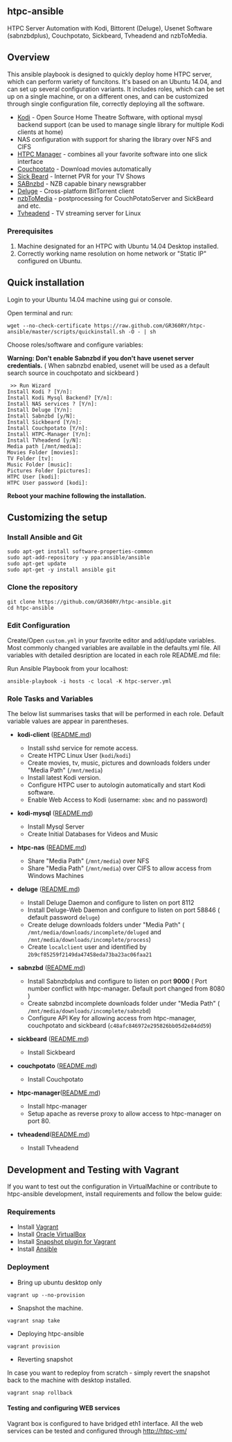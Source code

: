 
## htpc-ansible

HTPC Server Automation with Kodi, Bittorent (Deluge), Usenet Software (sabnzbdplus), Couchpotato, Sickbeard, Tvheadend and nzbToMedia.

## Overview

This ansible playbook is designed to quickly deploy home HTPC server, which can perform variety of funcitons. It's based on an Ubuntu 14.04, and can set up several configuration variants. It includes roles, which can be set up on a single machine, or on a different ones, and can be customized through single configuration file, correctly deploying all the software.

- [Kodi](http://kodi.tv/‎) - Open Source Home Theatre Software, with optional mysql backend support (can be used to manage single library for multiple Kodi clients at home)
- NAS configuration with support for sharing the library over NFS and CIFS
- [HTPC Manager](http://htpc.io) - combines all your favorite software into one slick interface
- [Couchpotato](https://couchpota.to/) - Download movies automatically
- [Sick Beard](http://sickbeard.com) - Internet PVR for your TV Shows
- [SABnzbd](http://sabnzbd.org/) - NZB capable binary newsgrabber
- [Deluge](http://deluge-torrent.org/) - Cross-platform BitTorrent client
- [nzbToMedia](https://github.com/clinton-hall/nzbToMedia) - postprocessing for CouchPotatoServer and SickBeard and etc.
- [Tvheadend](https://tvheadend.org/) - TV streaming server for Linux 

### Prerequisites

1. Machine designated for an HTPC with Ubuntu 14.04 Desktop installed.
2. Correctly working name resolution on home network or "Static IP" configured on Ubuntu.

## Quick installation

Login to your Ubuntu 14.04 machine using gui or console.

Open terminal and run:

```
wget --no-check-certificate https://raw.github.com/GR360RY/htpc-ansible/master/scripts/quickinstall.sh -O - | sh
```

Choose roles/software and configure variables:

__Warning: Don't enable Sabnzbd if you don't have usenet server credentials.__
( When sabnzbd enabled, usenet will be used as a default search source in couchpotato and sickbeard )


```
 >> Run Wizard
Install Kodi ? [Y/n]:
Install Kodi Mysql Backend? [Y/n]:
Install NAS services ? [Y/n]:
Install Deluge [Y/n]:
Install Sabnzbd [y/N]:
Install Sickbeard [Y/n]:
Install Couchpotato [Y/n]:
Install HTPC-Manager [Y/n]:
Install TVheadend [y/N]:
Media path [/mnt/media]:
Movies Folder [movies]:
TV Folder [tv]:
Music Folder [music]:
Pictures Folder [pictures]:
HTPC User [kodi]:
HTPC User password [kodi]:
```

__Reboot your machine following the installation.__

## Customizing the setup

### Install Ansible and Git

```    
sudo apt-get install software-properties-common
sudo apt-add-repository -y ppa:ansible/ansible
sudo apt-get update
sudo apt-get -y install ansible git
```

### Clone the repository

```
git clone https://github.com/GR360RY/htpc-ansible.git
cd htpc-ansible
```

### Edit Configuration

Create/Open `custom.yml` in your favorite editor and add/update variables.
Most commonly changed variables are available in the defaults.yml file.
All variables with detailed desription are located in each role README.md file:

Run Ansible Playbook from your localhost:

    ansible-playbook -i hosts -c local -K htpc-server.yml

### Role Tasks and Variables

The below list summarises tasks that will be performed in each role. Default variable values are appear in parentheses. 

* __kodi-client__ ([README.md](roles/kodi-client/README.md))
    - Install sshd service for remote access.
    - Create HTPC Linux User (`kodi`/`kodi`)
    - Create movies, tv, music, pictures and downloads folders under "Media Path" (`/mnt/media`)
    - Install latest Kodi version.
    - Configure HTPC user to autologin automatically and start Kodi software.
    - Enable Web Access to Kodi (username: `xbmc` and no password)

* __kodi-mysql__ ([README.md](roles/kodi-mysql/README.md))
    - Install Mysql Server
    - Create Initial Databases for Videos and Music

* __htpc-nas__ ([README.md](roles/htpc-nas/README.md))
    - Share "Media Path" (`/mnt/media`) over NFS
    - Share "Media Path" (`/mnt/media`) over CIFS to allow access from Windows Machines

* __deluge__ ([README.md](roles/deluge/README.md))
    - Install Deluge Daemon and configure to listen on port 8112
    - Install Deluge-Web Daemon and configure to listen on port 58846 ( default password `deluge`)
    - Create deluge downloads folders under "Media Path" ( `/mnt/media/downloads/incomplete/deluged` and `/mnt/media/downloads/incomplete/process`)
    - Create `localclient` user and identified by `2b9cf85259f2149da47458eda73ba23ac06faa21`

* __sabnzbd__ ([README.md](roles/sabnzbd/README.md))
    - Install Sabnzbdplus and configure to listen on port __9000__ ( Port number conflict with htpc-manager. Default port changed from 8080 )
    - Create sabnzbd incomplete downloads folder under "Media Path" ( `/mnt/media/downloads/incomplete/sabnzbd`)
    - Configure API Key for allowing access from htpc-manager, couchpotato and sickbeard (`c48afc846972e295826bb05d2e84dd59`)

* __sickbeard__ ([README.md](roles/sickbeard/README.md))
    - Install Sickbeard

* __couchpotato__ ([README.md](roles/couchpotato/README.md))
    - Install Couchpotato

* __htpc-manager__([README.md](roles/htpc-manager/README.md))
    - Install htpc-manager
    - Setup apache as reverse proxy to allow access to htpc-manager on port 80.

* __tvheadend__([README.md](roles/tvheadend/README.md))
    - Install Tvheadend

## Development and Testing with Vagrant

If you want to test out the configuration in VirtualMachine or contribute to htpc-ansible development, install requirements and follow the below guide:

### Requirements

* Install [Vagrant](http://www.vagrantup.com/)
* Install [Oracle VirtualBox](https://www.virtualbox.org/wiki/Downloads)
* Install [Snapshot plugin for Vagrant](https://github.com/scalefactory/vagrant-multiprovider-snap)
* Install [Ansible](http://docs.ansible.com/intro_installation.html)

### Deployment

* Bring up ubuntu desktop only
```
vagrant up --no-provision
```

* Snapshot the machine.
```
vagrant snap take
```

* Deploying htpc-ansible
```
vagrant provision
```

* Reverting snapshot

In case you want to redeploy from scratch - simply revert the snapshot back to 
the machine with desktop installed.

```
vagrant snap rollback
```

#### Testing and configuring WEB services
Vagrant box is configured to have bridged eth1 interface.
All the web services can be tested and configured through [http://htpc-vm/](http://htpc-vm/)
